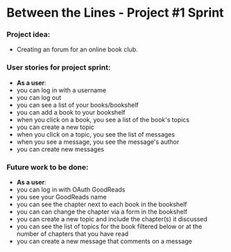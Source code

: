 # Between the Lines - Project #1 Sprint

### Project idea:

- Creating an forum for an online book club.

### User stories for project sprint:
- **As a user**:
- you can log in with a username
- you can log out
- you can see a list of your books/bookshelf
- you can add a book to your bookshelf
- when you click on a book, you see a list of the book's topics
- you can create a new topic
- when you click on a topic, you see the list of messages
- when you see a message, you see the message's author
- you can create new messages

### Future work to be done:
- **As a user**:
- you can log in with OAuth GoodReads
- you see your GoodReads name
- you can see the chapter next to each book in the bookshelf
- you can can change the chapter via a form in the bookshelf
- you can create a new topic and include the chapter(s) it discussed
- you can see the list of topics for the book filtered below or at the number of chapters that you have read
- you can create a new message that comments on a message
